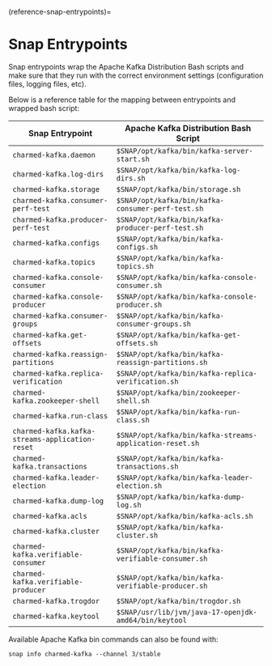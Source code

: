 (reference-snap-entrypoints)=
# Snap Entrypoints

Snap entrypoints wrap the Apache Kafka Distribution Bash scripts and make sure
that they run with the correct environment settings (configuration files, logging files, etc). 

Below is a reference table for the mapping between entrypoints and wrapped bash script:

| Snap Entrypoint                                 | Apache Kafka Distribution Bash Script                           |
|-------------------------------------------------|----------------------------------------------------------|
| `charmed-kafka.daemon`                          | `$SNAP/opt/kafka/bin/kafka-server-start.sh`              |
| `charmed-kafka.log-dirs`                        | `$SNAP/opt/kafka/bin/kafka-log-dirs.sh`                  |
| `charmed-kafka.storage`                         | `$SNAP/opt/kafka/bin/storage.sh`                         |
| `charmed-kafka.consumer-perf-test`              | `$SNAP/opt/kafka/bin/kafka-consumer-perf-test.sh`        |
| `charmed-kafka.producer-perf-test`              | `$SNAP/opt/kafka/bin/kafka-producer-perf-test.sh`        |
| `charmed-kafka.configs`                         | `$SNAP/opt/kafka/bin/kafka-configs.sh`                   |
| `charmed-kafka.topics`                          | `$SNAP/opt/kafka/bin/kafka-topics.sh`                    |
| `charmed-kafka.console-consumer`                | `$SNAP/opt/kafka/bin/kafka-console-consumer.sh`          |
| `charmed-kafka.console-producer`                | `$SNAP/opt/kafka/bin/kafka-console-producer.sh`          |
| `charmed-kafka.consumer-groups`                 | `$SNAP/opt/kafka/bin/kafka-consumer-groups.sh`           |
| `charmed-kafka.get-offsets`                     | `$SNAP/opt/kafka/bin/kafka-get-offsets.sh`               |
| `charmed-kafka.reassign-partitions`             | `$SNAP/opt/kafka/bin/kafka-reassign-partitions.sh`       |
| `charmed-kafka.replica-verification`            | `$SNAP/opt/kafka/bin/kafka-replica-verification.sh`      |
| `charmed-kafka.zookeeper-shell`                 | `$SNAP/opt/kafka/bin/zookeeper-shell.sh`                 |
| `charmed-kafka.run-class`                       | `$SNAP/opt/kafka/bin/kafka-run-class.sh`                 |
| `charmed-kafka.kafka-streams-application-reset` | `$SNAP/opt/kafka/bin/kafka-streams-application-reset.sh` |
| `charmed-kafka.transactions`                    | `$SNAP/opt/kafka/bin/kafka-transactions.sh`              |
| `charmed-kafka.leader-election`                 | `$SNAP/opt/kafka/bin/kafka-leader-election.sh`           |
| `charmed-kafka.dump-log`                        | `$SNAP/opt/kafka/bin/kafka-dump-log.sh`                  |
| `charmed-kafka.acls`                            | `$SNAP/opt/kafka/bin/kafka-acls.sh`                      |
| `charmed-kafka.cluster`                         | `$SNAP/opt/kafka/bin/kafka-cluster.sh`                   |
| `charmed-kafka.verifiable-consumer`             | `$SNAP/opt/kafka/bin/kafka-verifiable-consumer.sh`       |
| `charmed-kafka.verifiable-producer`             | `$SNAP/opt/kafka/bin/kafka-verifiable-producer.sh`       |
| `charmed-kafka.trogdor`                         | `$SNAP/opt/kafka/bin/trogdor.sh`                         |
| `charmed-kafka.keytool`                         | `$SNAP/usr/lib/jvm/java-17-openjdk-amd64/bin/keytool`    |

Available Apache Kafka bin commands can also be found with:

```
snap info charmed-kafka --channel 3/stable
```

